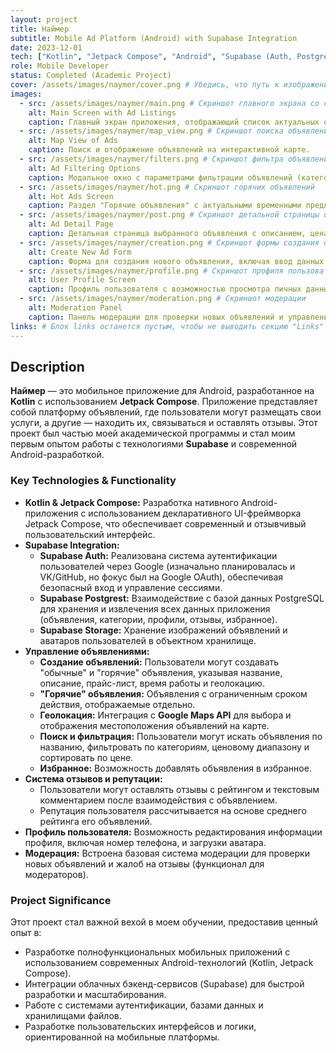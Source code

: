 ```yaml
---
layout: project
title: Наймер
subtitle: Mobile Ad Platform (Android) with Supabase Integration
date: 2023-12-01
tech: ["Kotlin", "Jetpack Compose", "Android", "Supabase (Auth, Postgrest, Storage)", "Google Maps API"]
role: Mobile Developer
status: Completed (Academic Project)
cover: /assets/images/naymer/cover.png # Убедись, что путь к изображению обложки верный
images:
  - src: /assets/images/naymer/main.png # Скриншот главного экрана со списком объявлений
    alt: Main Screen with Ad Listings
    caption: Главный экран приложения, отображающий список актуальных объявлений.
  - src: /assets/images/naymer/map_view.png # Скриншот поиска объявлений на карте
    alt: Map View of Ads
    caption: Поиск и отображение объявлений на интерактивной карте.
  - src: /assets/images/naymer/filters.png # Скриншот фильтра объявлений
    alt: Ad Filtering Options
    caption: Модальное окно с параметрами фильтрации объявлений (категории, цена, сортировка).
  - src: /assets/images/naymer/hot.png # Скриншот горячих объявлений
    alt: Hot Ads Screen
    caption: Раздел "Горячие объявления" с актуальными временными предложениями.
  - src: /assets/images/naymer/post.png # Скриншот детальной страницы объявления
    alt: Ad Detail Page
    caption: Детальная страница выбранного объявления с описанием, ценами и отзывами.
  - src: /assets/images/naymer/creation.png # Скриншот формы создания объявления
    alt: Create New Ad Form
    caption: Форма для создания нового объявления, включая ввод данных и выбор местоположения.
  - src: /assets/images/naymer/profile.png # Скриншот профиля пользователя
    alt: User Profile Screen
    caption: Профиль пользователя с возможностью просмотра личных данных и управления объявлениями.
  - src: /assets/images/naymer/moderation.png # Скриншот модерации
    alt: Moderation Panel
    caption: Панель модерации для проверки новых объявлений и управления отзывами.
links: # Блок links останется пустым, чтобы не выводить секцию "Links"
---
```


## Description

**Наймер** — это мобильное приложение для Android, разработанное на **Kotlin** с использованием **Jetpack Compose**. Приложение представляет собой платформу объявлений, где пользователи могут размещать свои услуги, а другие — находить их, связываться и оставлять отзывы. Этот проект был частью моей академической программы и стал моим первым опытом работы с технологиями **Supabase** и современной Android-разработкой.

### Key Technologies & Functionality

*   **Kotlin & Jetpack Compose:** Разработка нативного Android-приложения с использованием декларативного UI-фреймворка Jetpack Compose, что обеспечивает современный и отзывчивый пользовательский интерфейс.
*   **Supabase Integration:**
    *   **Supabase Auth:** Реализована система аутентификации пользователей через Google (изначально планировалась и VK/GitHub, но фокус был на Google OAuth), обеспечивая безопасный вход и управление сессиями.
    *   **Supabase Postgrest:** Взаимодействие с базой данных PostgreSQL для хранения и извлечения всех данных приложения (объявления, категории, профили, отзывы, избранное).
    *   **Supabase Storage:** Хранение изображений объявлений и аватаров пользователей в объектном хранилище.
*   **Управление объявлениями:**
    *   **Создание объявлений:** Пользователи могут создавать "обычные" и "горячие" объявления, указывая название, описание, прайс-лист, время работы и геолокацию.
    *   **"Горячие" объявления:** Объявления с ограниченным сроком действия, отображаемые отдельно.
    *   **Геолокация:** Интеграция с **Google Maps API** для выбора и отображения местоположения объявлений на карте.
    *   **Поиск и фильтрация:** Пользователи могут искать объявления по названию, фильтровать по категориям, ценовому диапазону и сортировать по цене.
    *   **Избранное:** Возможность добавлять объявления в избранное.
*   **Система отзывов и репутации:**
    *   Пользователи могут оставлять отзывы с рейтингом и текстовым комментарием после взаимодействия с объявлением.
    *   Репутация пользователя рассчитывается на основе среднего рейтинга его объявлений.
*   **Профиль пользователя:** Возможность редактирования информации профиля, включая номер телефона, и загрузки аватара.
*   **Модерация:** Встроена базовая система модерации для проверки новых объявлений и жалоб на отзывы (функционал для модераторов).

### Project Significance

Этот проект стал важной вехой в моем обучении, предоставив ценный опыт в:
*   Разработке полнофункциональных мобильных приложений с использованием современных Android-технологий (Kotlin, Jetpack Compose).
*   Интеграции облачных бэкенд-сервисов (Supabase) для быстрой разработки и масштабирования.
*   Работе с системами аутентификации, базами данных и хранилищами файлов.
*   Разработке пользовательских интерфейсов и логики, ориентированной на мобильные платформы.